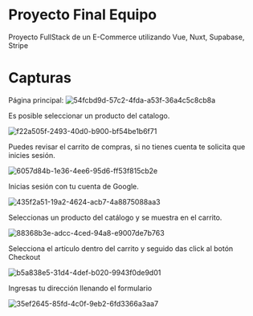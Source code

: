 # Proyecto Final Equipo
Proyecto FullStack de un E-Commerce utilizando Vue, Nuxt, Supabase, Stripe

# Capturas

Página principal:
![54fcbd9d-57c2-4fda-a53f-36a4c5c8cb8a](https://github.com/fabianjh11/Proyecto-Final-Equipo/assets/105388163/3f3985ff-db6b-4eb4-94df-d2db979a97c8)

Es posible seleccionar un producto del catalogo.

![f22a505f-2493-40d0-b900-bf54be1b6f71](https://github.com/fabianjh11/Proyecto-Final-Equipo/assets/105388163/50bc091c-ff10-49e3-9095-a3c8e92f2b6f)


Puedes revisar el carrito de compras, si no tienes cuenta te solicita que inicies sesión.

![6057d84b-1e36-4ee6-95d6-ff53f815cb2e](https://github.com/fabianjh11/Proyecto-Final-Equipo/assets/105388163/437c61fc-21f3-4ecc-96a6-c9fafed437f6)


Inicias sesión con tu cuenta de Google.

![435f2a51-19a2-4624-acb7-4a8875088aa3](https://github.com/fabianjh11/Proyecto-Final-Equipo/assets/105388163/37f899f0-ab41-49e5-9414-2a756e2fd035)


Seleccionas un producto del catálogo y se muestra en el carrito.


![88368b3e-adcc-4ced-94a8-e9007de7b763](https://github.com/fabianjh11/Proyecto-Final-Equipo/assets/105388163/8117944d-f6ed-4340-b775-8b10ec45d3db)


Selecciona el artículo dentro del carrito y seguido das click al botón Checkout

![b5a838e5-31d4-4def-b020-9943f0de9d01](https://github.com/fabianjh11/Proyecto-Final-Equipo/assets/105388163/4e8fc2b7-16d5-4687-bbc3-3c5e4f913424)


Ingresas tu dirección llenando el formulario

![35ef2645-85fd-4c0f-9eb2-6fd3366a3aa7](https://github.com/fabianjh11/Proyecto-Final-Equipo/assets/105388163/f32620e1-5d55-4b25-999b-d72e258a5e85)

